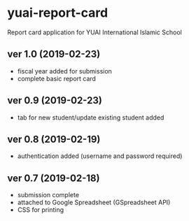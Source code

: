 # yuai-report-card

Report card application for YUAI International Islamic School

ver 1.0 (2019-02-23)
--------------------
- fiscal year added for submission
- complete basic report card

ver 0.9 (2019-02-23)
--------------------
- tab for new student/update existing student added

ver 0.8 (2019-02-19)
--------------------
- authentication added (username and password required)

ver 0.7 (2019-02-18)
--------------------
- submission complete
- attached to Google Spreadsheet (GSpreadsheet API)
- CSS for printing
